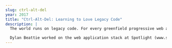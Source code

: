 ```yaml
---
slug: ctrl-alt-del
year: 2017
title: "Ctrl-Alt-Del: Learning to Love Legacy Code" 
description: |
  The world runs on legacy code. For every greenfield progressive web app with 100% test coverage, there are literally hundreds of archaic line-of-business applications running in production - systems with no tests, no documentation, built using out-of-date tools, languages and platforms. It’s the code developers love to hate - it’s not exciting, it’s not shiny, and it won’t look good on your CV - but the world runs on legacy code, and, as developers, if we’re going to work on anything that actually matters, we’re going to end up dealing with legacy. To work effectively with this kind of system, we need to answer some fundamental questions. Why was it built this way in the first place? What's happened over the years it's been running in production? And, most importantly, how can we develop our understanding of legacy codebases to the point where we're confident that we can add features, fix bugs and improve performance without making things worse?

  Dylan Beattie worked on the web application stack at Spotlight (www.spotlight.com) from 2000 until 2018 - first as a supplier,then as webmaster, then as systems architect. Working on the same codebase for nearly two decades has given him an unusual perspective on how applications go from being cutting-edge to being 'legacy'. In this talk, he'll share tips, patterns and techniques that he's learned from helping new developers work with a large and unfamiliar codebase. We'll talk about virtualisation, refactoring tools, and how to bring legacy code under control using continuous integration and managed deployments. We'll explore creative ways to use common technologies like DNS to create more productive development environments. We'll talk about how to bridge the gap between automated testing and systems monitoring, how to improve visibility and transparency of your production systems - and why good old Ctrl-Alt-Del might be the secret to unlocking the potential of your legacy codebase.
--- 
```

